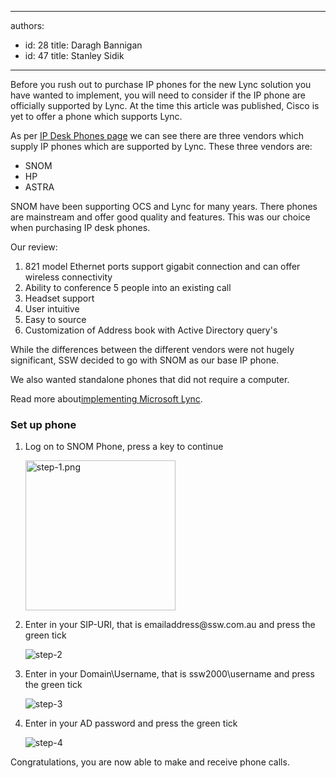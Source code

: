 

---
authors:
  - id: 28
    title: Daragh Bannigan
  - id: 47
    title: Stanley Sidik
---




<span class='intro'> Before you rush out to purchase IP phones for the new Lync solution you have wanted to implement, you will need to consider if the IP phone are officially supported by Lync. At the time this article was published, Cisco is yet to offer a phone which supports Lync. </span>

As per 
<a target="_blank" href="http&#58;//technet.microsoft.com/en-us/lync/gg278172">IP Desk Phones page</a> we can see there are three vendors which supply IP phones which are supported by Lync. These three vendors are&#58; 
<p></p><ul><li>SNOM</li><li>HP</li><li>ASTRA</li></ul><p>SNOM have been supporting OCS and Lync for many years. There phones are mainstream and offer good quality and features. This was our choice when purchasing IP desk phones.</p><p>Our review&#58;</p><ol><li>821 model Ethernet ports support gigabit connection and can offer wireless connectivity</li><li>Ability to conference 5 people into an existing call</li><li>Headset support</li><li>User intuitive</li><li>Easy to source</li><li>Customization of Address book with Active Directory query's </li></ol><p>While the differences between the different vendors were not hugely significant, SSW decided to go with SNOM as our base IP phone.</p><p>We also wanted standalone phones that did not require a computer.​</p><p>Read more about 
   <a href="http&#58;//www.ssw.com.au/ssw/Consulting/Lync.aspx">​implementing Microsoft Lync</a>.</p><h3>​Set up phone</h3><div><div><ol><li>Log on to SNOM Phone, press a key to continue<br>
            <dl class="image"><dt>
                  <img src="/PublishingImages/step-1.png" alt="step-1.png" style="width&#58;240px;" />
               </dt></dl></li><li>Enter in your SIP-URI, that is emailaddress@ssw.com.au and press the green tick<br> 
            <dl class="image"><dt>
                  <img src="/PublishingImages/step-2.jpg" alt="step-2" />
               </dt></dl></li><li>Enter in your Domain\Username, that is ssw2000\username&#160;and press the green tick<br> 
            <dl class="image"><dt>
                  <img src="/PublishingImages/step-3.jpg" alt="step-3" />
               </dt></dl></li><li>Enter in your AD password&#160;and press the green tick<br> 
            <dl class="image"><dt>
                  <img src="/PublishingImages/step-4.jpg" alt="step-4" />
               </dt></dl></li></ol></div><div>Congratulations, you are now able to make and receive phone calls. </div></div>


